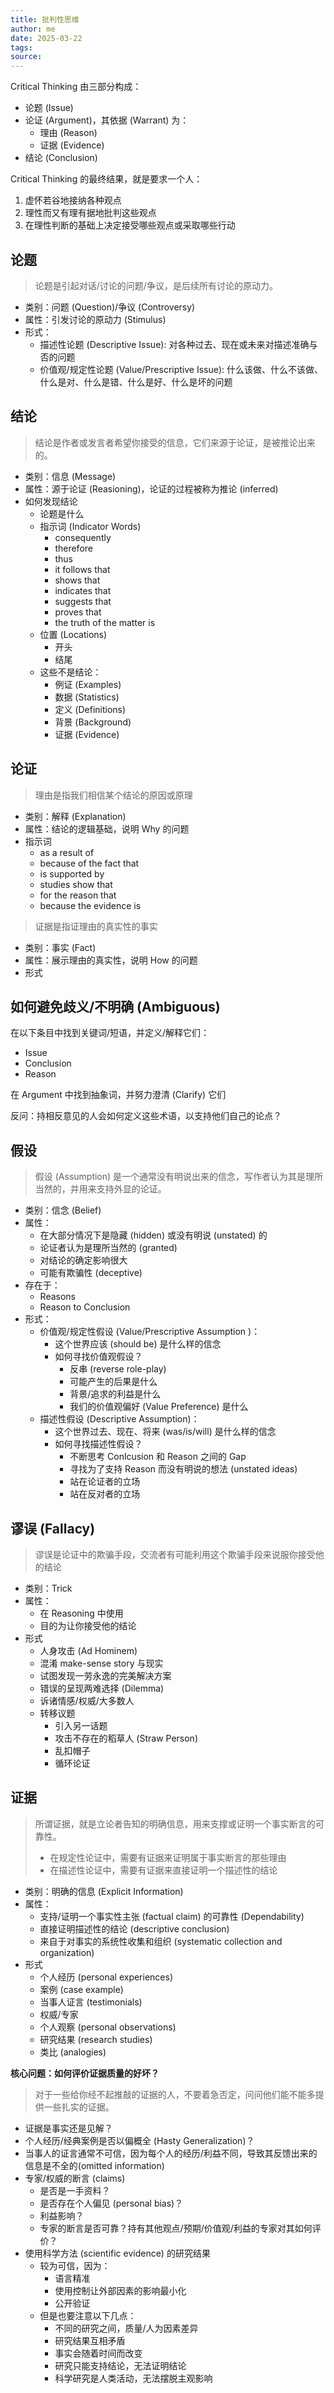 ```yaml
---
title: 批判性思维
author: me
date: 2025-03-22
tags:
source:
---
```


Critical Thinking 由三部分构成：

- 论题 (Issue)
- 论证 (Argument)，其依据 (Warrant) 为：
  - 理由 (Reason)
  - 证据 (Evidence)
- 结论 (Conclusion)

Critical Thinking 的最终结果，就是要求一个人：

1. 虚怀若谷地接纳各种观点
2. 理性而又有理有据地批判这些观点
3. 在理性判断的基础上决定接受哪些观点或采取哪些行动

## 论题

>论题是引起对话/讨论的问题/争议，是后续所有讨论的原动力。

- 类别：问题 (Question)/争议 (Controversy)
- 属性：引发讨论的原动力 (Stimulus)
- 形式：
  - 描述性论题 (Descriptive Issue): 对各种过去、现在或未来对描述准确与否的问题
  - 价值观/规定性论题 (Value/Prescriptive Issue): 什么该做、什么不该做、什么是对、什么是错、什么是好、什么是坏的问题

## 结论

>结论是作者或发言者希望你接受的信息，它们来源于论证，是被推论出来的。

- 类别：信息 (Message)
- 属性：源于论证 (Reasioning)，论证的过程被称为推论 (inferred)
- 如何发现结论
  - 论题是什么
  - 指示词 (Indicator Words)
    - consequently
    - therefore
    - thus
    - it follows that
    - shows that
    - indicates that
    - suggests that
    - proves that
    - the truth of the matter is
  - 位置 (Locations)
    - 开头
    - 结尾
  - 这些不是结论：
    - 例证 (Examples)
    - 数据 (Statistics)
    - 定义 (Definitions)
    - 背景 (Background)
    - 证据 (Evidence)

## 论证

>理由是指我们相信某个结论的原因或原理

- 类别：解释 (Explanation)
- 属性：结论的逻辑基础，说明 Why 的问题
- 指示词
  - as a result of
  - because of the fact that
  - is supported by
  - studies show that
  - for the reason that
  - because the evidence is

>证据是指证理由的真实性的事实

- 类别：事实 (Fact)
- 属性：展示理由的真实性，说明 How 的问题
- 形式

## 如何避免歧义/不明确 (Ambiguous)

在以下条目中找到关键词/短语，并定义/解释它们：

- Issue
- Conclusion
- Reason

在 Argument 中找到抽象词，并努力澄清 (Clarify) 它们

反问：持相反意见的人会如何定义这些术语，以支持他们自己的论点？

## 假设

>假设 (Assumption) 是一个通常没有明说出来的信念，写作者认为其是理所当然的，并用来支持外显的论证。

- 类别：信念 (Belief)
- 属性：
  - 在大部分情况下是隐藏 (hidden) 或没有明说 (unstated) 的
  - 论证者认为是理所当然的 (granted)
  - 对结论的确定影响很大
  - 可能有欺骗性 (deceptive)
- 存在于：
  - Reasons
  - Reason to Conclusion
- 形式：
  - 价值观/规定性假设 (Value/Prescriptive Assumption )：
    - 这个世界应该 (should be) 是什么样的信念
    - 如何寻找价值观假设？
      - 反串 (reverse role-play)
      - 可能产生的后果是什么
      - 背景/追求的利益是什么
      - 我们的价值观偏好 (Value Preference) 是什么
  - 描述性假设 (Descriptive Assumption)：
    - 这个世界过去、现在、将来 (was/is/will) 是什么样的信念
    - 如何寻找描述性假设？
      - 不断思考 Conlcusion 和 Reason 之间的 Gap
      - 寻找为了支持 Reason 而没有明说的想法 (unstated ideas)
      - 站在论证者的立场
      - 站在反对者的立场

## 谬误 (Fallacy)

>谬误是论证中的欺骗手段，交流者有可能利用这个欺骗手段来说服你接受他的结论

- 类别：Trick
- 属性：
  - 在 Reasoning 中使用
  - 目的为让你接受他的结论
- 形式
  - 人身攻击 (Ad Hominem)
  - 混淆 make-sense story 与现实
  - 试图发现一劳永逸的完美解决方案
  - 错误的呈现两难选择 (Dilemma)
  - 诉诸情感/权威/大多数人
  - 转移议题
    - 引入另一话题
    - 攻击不存在的稻草人 (Straw Person)
    - 乱扣帽子
    - 循环论证

## 证据

>所谓证据，就是立论者告知的明确信息，用来支撑或证明一个事实断言的可靠性。
>
>- 在规定性论证中，需要有证据来证明属于事实断言的那些理由
>- 在描述性论证中，需要有证据来直接证明一个描述性的结论

- 类别：明确的信息 (Explicit Information)
- 属性：
  - 支持/证明一个事实性主张 (factual claim) 的可靠性 (Dependability)
  - 直接证明描述性的结论 (descriptive conclusion)
  - 来自于对事实的系统性收集和组织 (systematic collection and organization)
- 形式
  - 个人经历 (personal experiences)
  - 案例 (case example)
  - 当事人证言 (testimonials)
  - 权威/专家
  - 个人观察 (personal observations)
  - 研究结果 (research studies)
  - 类比 (analogies)

**核心问题：如何评价证据质量的好坏？**

>对于一些给你经不起推敲的证据的人，不要着急否定，问问他们能不能多提供一些扎实的证据。

- 证据是事实还是见解？
- 个人经历/经典案例是否以偏概全 (Hasty Generalization)？
- 当事人的证言通常不可信，因为每个人的经历/利益不同，导致其反馈出来的信息是不全的(omitted information)
- 专家/权威的断言 (claims)
  - 是否是一手资料？
  - 是否存在个人偏见 (personal bias)？
  - 利益影响？
  - 专家的断言是否可靠？持有其他观点/预期/价值观/利益的专家对其如何评价？
- 使用科学方法 (scientific evidence) 的研究结果
  - 较为可信，因为：
    - 语言精准
    - 使用控制让外部因素的影响最小化
    - 公开验证
  - 但是也要注意以下几点：
    - 不同的研究之间，质量/人为因素差异
    - 研究结果互相矛盾
    - 事实会随着时间而改变
    - 研究只能支持结论，无法证明结论
    - 科学研究是人类活动，无法摆脱主观影响
